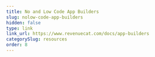 ```yaml
---
title: No and Low Code App Builders
slug: nolow-code-app-builders
hidden: false
type: link
link_url: https://www.revenuecat.com/docs/app-builders
categorySlug: resources
order: 8
---
```

